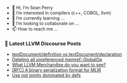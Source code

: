- 👋 Hi, I’m Sean Perry
- 👀 I’m interested in compilers (c++, COBOL, llvm)
- 🌱 I’m currently learning ...
- 💞️ I’m looking to collaborate on ...
- 📫 How to reach me ...

<!---
s66perry/s66perry is a ✨ special ✨ repository because its `README.md` (this file) appears on your GitHub profile.
You can click the Preview link to take a look at your changes.
--->
### 📕 Latest LLVM Discourse Posts

<!-- DISCOURSE-LLVM:START -->
- [textDocument/definition vs textDocument/declaration](https://discourse.llvm.org/t/textdocument-definition-vs-textdocument-declaration/64024#post_1)
- [Deleting all unreferenced memref::GlobalOp](https://discourse.llvm.org/t/deleting-all-unreferenced-memref-globalop/63703#post_4)
- [What LLVM Merchandise do you want to see?](https://discourse.llvm.org/t/what-llvm-merchandise-do-you-want-to-see/63799#post_8)
- [[RFC] A binary serialization format for MLIR](https://discourse.llvm.org/t/rfc-a-binary-serialization-format-for-mlir/63518?page=2#post_23)
- [Use not jointly dominated by defs](https://discourse.llvm.org/t/use-not-jointly-dominated-by-defs/63840#post_8)
<!-- DISCOURSE-LLVM:END -->
